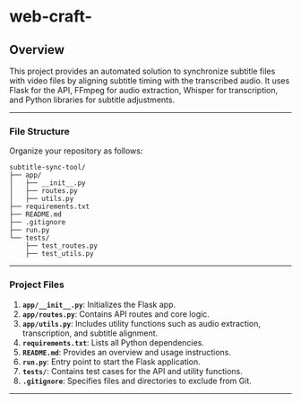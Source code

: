 # web-craft-


## Overview
This project provides an automated solution to synchronize subtitle files with video files by aligning subtitle timing with the transcribed audio. It uses Flask for the API, FFmpeg for audio extraction, Whisper for transcription, and Python libraries for subtitle adjustments.

---

### File Structure
Organize your repository as follows:

```
subtitle-sync-tool/
├── app/
│   ├── __init__.py
│   ├── routes.py
│   ├── utils.py
├── requirements.txt
├── README.md
├── .gitignore
├── run.py
└── tests/
    ├── test_routes.py
    ├── test_utils.py
```

---

### Project Files

1. **`app/__init__.py`**: Initializes the Flask app.
2. **`app/routes.py`**: Contains API routes and core logic.
3. **`app/utils.py`**: Includes utility functions such as audio extraction, transcription, and subtitle alignment.
4. **`requirements.txt`**: Lists all Python dependencies.
5. **`README.md`**: Provides an overview and usage instructions.
6. **`run.py`**: Entry point to start the Flask application.
7. **`tests/`**: Contains test cases for the API and utility functions.
8. **`.gitignore`**: Specifies files and directories to exclude from Git.

---
